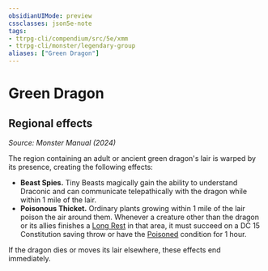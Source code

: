 ```yaml
---
obsidianUIMode: preview
cssclasses: json5e-note
tags:
- ttrpg-cli/compendium/src/5e/xmm
- ttrpg-cli/monster/legendary-group
aliases: ["Green Dragon"]
---
```

# Green Dragon

## Regional effects
_Source: Monster Manual (2024)_

The region containing an adult or ancient green dragon's lair is warped by its presence, creating the following effects:

- **Beast Spies.** Tiny Beasts magically gain the ability to understand Draconic and can communicate telepathically with the dragon while within 1 mile of the lair.  
- **Poisonous Thicket.** Ordinary plants growing within 1 mile of the lair poison the air around them. Whenever a creature other than the dragon or its allies finishes a [Long Rest](3-Mechanics/CLI/rules/variant-rules/long-rest-xphb.md) in that area, it must succeed on a DC 15 Constitution saving throw or have the [Poisoned](3-Mechanics/CLI/rules/conditions.md#Poisoned) condition for 1 hour.  

If the dragon dies or moves its lair elsewhere, these effects end immediately.